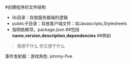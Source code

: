 #创建程序的文件结构

- lib目录：存放服务器端的逻辑
- public子目录：存放客户端文件：如Javascripts,Stylesheets
- 指明依赖项，package.json
##包括
**name**,**version**,**description**,**dependencies**
##例如 
> 我想干什么
> 你又想干什么

事件发射器：游戏角色: johnny-five
